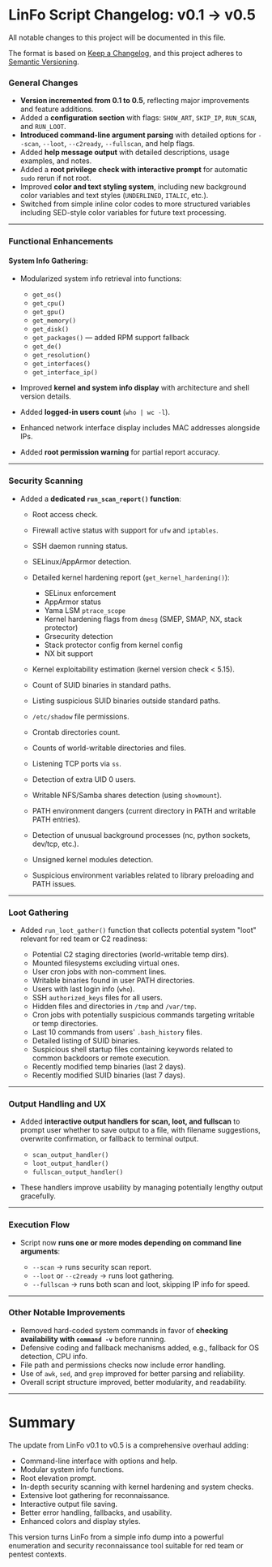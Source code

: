 # LinFo Script Changelog: v0.1 → v0.5

All notable changes to this project will be documented in this file.

The format is based on [Keep a Changelog](https://keepachangelog.com/en/1.0.0/),
and this project adheres to [Semantic Versioning](https://semver.org/spec/v2.0.0.html).

### General Changes

* **Version incremented from 0.1 to 0.5**, reflecting major improvements and feature additions.
* Added a **configuration section** with flags: `SHOW_ART`, `SKIP_IP`, `RUN_SCAN`, and `RUN_LOOT`.
* **Introduced command-line argument parsing** with detailed options for `--scan`, `--loot`, `--c2ready`, `--fullscan`, and help flags.
* Added **help message output** with detailed descriptions, usage examples, and notes.
* Added a **root privilege check with interactive prompt** for automatic `sudo` rerun if not root.
* Improved **color and text styling system**, including new background color variables and text styles (`UNDERLINED`, `ITALIC`, etc.).
* Switched from simple inline color codes to more structured variables including SED-style color variables for future text processing.

---

### Functional Enhancements

#### System Info Gathering:

* Modularized system info retrieval into functions:

  * `get_os()`
  * `get_cpu()`
  * `get_gpu()`
  * `get_memory()`
  * `get_disk()`
  * `get_packages()` — added RPM support fallback
  * `get_de()`
  * `get_resolution()`
  * `get_interfaces()`
  * `get_interface_ip()`

* Improved **kernel and system info display** with architecture and shell version details.

* Added **logged-in users count** (`who | wc -l`).

* Enhanced network interface display includes MAC addresses alongside IPs.

* Added **root permission warning** for partial report accuracy.

---

### Security Scanning

* Added a **dedicated `run_scan_report()` function**:

  * Root access check.
  * Firewall active status with support for `ufw` and `iptables`.
  * SSH daemon running status.
  * SELinux/AppArmor detection.
  * Detailed kernel hardening report (`get_kernel_hardening()`):

    * SELinux enforcement
    * AppArmor status
    * Yama LSM `ptrace_scope`
    * Kernel hardening flags from `dmesg` (SMEP, SMAP, NX, stack protector)
    * Grsecurity detection
    * Stack protector config from kernel config
    * NX bit support
  * Kernel exploitability estimation (kernel version check < 5.15).
  * Count of SUID binaries in standard paths.
  * Listing suspicious SUID binaries outside standard paths.
  * `/etc/shadow` file permissions.
  * Crontab directories count.
  * Counts of world-writable directories and files.
  * Listening TCP ports via `ss`.
  * Detection of extra UID 0 users.
  * Writable NFS/Samba shares detection (using `showmount`).
  * PATH environment dangers (current directory in PATH and writable PATH entries).
  * Detection of unusual background processes (nc, python sockets, dev/tcp, etc.).
  * Unsigned kernel modules detection.
  * Suspicious environment variables related to library preloading and PATH issues.

---

### Loot Gathering

* Added `run_loot_gather()` function that collects potential system "loot" relevant for red team or C2 readiness:

  * Potential C2 staging directories (world-writable temp dirs).
  * Mounted filesystems excluding virtual ones.
  * User cron jobs with non-comment lines.
  * Writable binaries found in user PATH directories.
  * Users with last login info (`who`).
  * SSH `authorized_keys` files for all users.
  * Hidden files and directories in `/tmp` and `/var/tmp`.
  * Cron jobs with potentially suspicious commands targeting writable or temp directories.
  * Last 10 commands from users' `.bash_history` files.
  * Detailed listing of SUID binaries.
  * Suspicious shell startup files containing keywords related to common backdoors or remote execution.
  * Recently modified temp binaries (last 2 days).
  * Recently modified SUID binaries (last 7 days).

---

### Output Handling and UX

* Added **interactive output handlers for scan, loot, and fullscan** to prompt user whether to save output to a file, with filename suggestions, overwrite confirmation, or fallback to terminal output.

  * `scan_output_handler()`
  * `loot_output_handler()`
  * `fullscan_output_handler()`

* These handlers improve usability by managing potentially lengthy output gracefully.

---

### Execution Flow

* Script now **runs one or more modes depending on command line arguments**:

  * `--scan` → runs security scan report.
  * `--loot` or `--c2ready` → runs loot gathering.
  * `--fullscan` → runs both scan and loot, skipping IP info for speed.

---

### Other Notable Improvements

* Removed hard-coded system commands in favor of **checking availability with `command -v`** before running.
* Defensive coding and fallback mechanisms added, e.g., fallback for OS detection, CPU info.
* File path and permissions checks now include error handling.
* Use of `awk`, `sed`, and `grep` improved for better parsing and reliability.
* Overall script structure improved, better modularity, and readability.

---

# Summary

The update from LinFo v0.1 to v0.5 is a comprehensive overhaul adding:

* Command-line interface with options and help.
* Modular system info functions.
* Root elevation prompt.
* In-depth security scanning with kernel hardening and system checks.
* Extensive loot gathering for reconnaissance.
* Interactive output file saving.
* Better error handling, fallbacks, and usability.
* Enhanced colors and display styles.

This version turns LinFo from a simple info dump into a powerful enumeration and security reconnaissance tool suitable for red team or pentest contexts.

